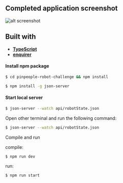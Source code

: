 ## Completed application screenshot

![alt screenshot](https://i.imgur.com/3kd5BW0.png)

## Built with

- **[TypeScript](https://www.typescriptlang.org/)**
- **[enquirer](https://www.npmjs.com/package/enquirer)**

#### Install npm package

```bash
$ cd pinpeople-robot-challenge && npm install
```

```bash
$ npm install -g json-server
```

#### Start local server

```bash
$ json-server --watch api/robotState.json
```

Open other terminal and run the following command:

```bash
$ json-server --watch api/robotState.json
```

Compile and run

compile:
```bash
$ npm run dev
```

run:
```bash
$ npm run start
```